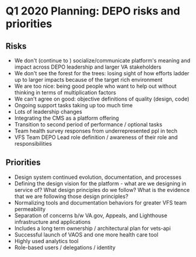 # Q1 2020 Planning: DEPO risks and priorities

## Risks
- We don't (continue to ) socialize/communicate platform's meaning and impact across DEPO leadership and larger VA stakeholders
- We don't see the forest for the trees: losing sight of how efforts ladder up to larger impacts because of the target rich environment
- We are too nice: being good people who want to help out without thinking in terms of multiplication factors
- We can't agree on good: objective definitions of quality (design, code)
- Ongoing support tasks taking up too much time
- Lots of leadership changes
- Integrating the CMS as a platform offering
- Transition to second period of performance / optional tasks
- Team health survey responses from underrepresented ppl in tech
- VFS Team DEPO Lead role definition / awareness of their role and responsibilities

## Priorities
- Design system continued evolution, documentation, and processes
- Defining the design vision for the platform - what are we designing in service of? What design principles do we follow? What is the evidence that we are following those design principles?
- Normalizing tools and documentation behaviors for greater VFS team permeability
- Separation of concerns b/w VA.gov, Appeals, and Lighthouse infrastructure and applications
- Includes a long term ownership / architectural plan for vets-api
- Successful launch of VAOS and one more health care tool
- Highly used analytics tool
- Role-based users / delegations / identity
